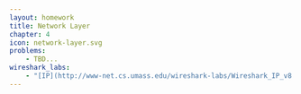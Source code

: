 ```yaml
---
layout: homework
title: Network Layer
chapter: 4
icon: network-layer.svg
problems:
    - TBD...
wireshark_labs:
    - "[IP](http://www-net.cs.umass.edu/wireshark-labs/Wireshark_IP_v8.0.pdf){:target=\"_blank\"}"
---
```


